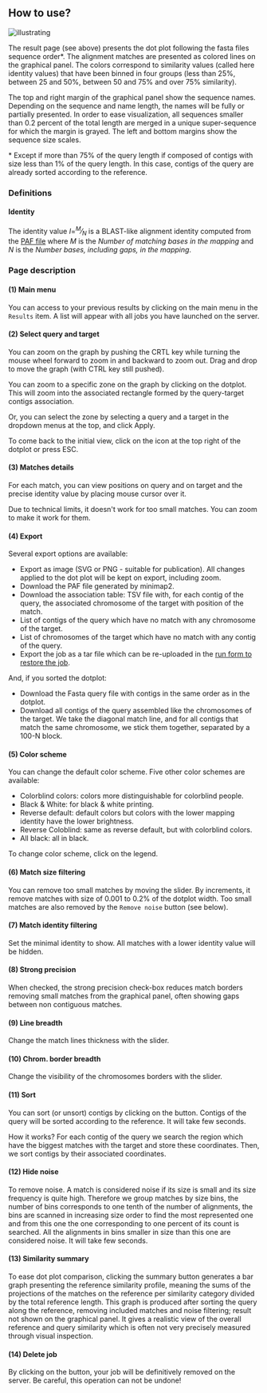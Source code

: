 How to use?
-----------

![illustrating](/static/images/D-GENIES-result.png)

The result page (see above) presents the dot plot following the fasta files sequence order*. The alignment matches are presented as colored lines on the graphical panel. The colors correspond to similarity values (called here identity values) that have been binned in four groups (less than 25%, between 25 and 50%, between 50 and 75% and over 75% similarity).

The top and right margin of the graphical panel show the sequence names. Depending on the sequence and name length, the names will be fully or partially presented. In order to ease visualization, all sequences smaller than 0.2 percent of the total length are merged in a unique super-sequence for which the margin is grayed. The left and bottom margins show the sequence size scales.

\* Except if more than 75% of the query length if composed of contigs with size less than 1% of the query length. In this case, contigs of the query are already sorted according to the reference.

### Definitions

#### Identity

The identity value *I*=<sup>*M*</sup>&frasl;<sub>*N*</sub> is a BLAST-like alignment identity computed from the [PAF file](/documentation/formats#paf-pairwise-mapping-format) where *M* is the *Number of matching bases in the mapping* and *N* is the *Number bases, including gaps, in the mapping*.

### Page description

#### (1) Main menu

You can access to your previous results by clicking on the main menu in the `Results` item. A list will appear with all jobs you have launched on the server.


#### (2) Select query and target

You can zoom on the graph by pushing the CRTL key while turning the mouse wheel forward to zoom in and backward to zoom out. Drag and drop to move the graph (with CTRL key still pushed).

You can zoom to a specific zone on the graph by clicking on the dotplot. This will zoom into the associated rectangle formed by the query-target contigs association.

Or, you can select the zone by selecting a query and a target in the dropdown menus at the top, and click Apply.

To come back to the initial view, click on the icon at the top right of the dotplot or press ESC.


#### (3) Matches details

For each match, you can view positions on query and on target and the precise identity value by placing mouse cursor over it.

Due to technical limits, it doesn't work for too small matches. You can zoom to make it work for them.

#### (4) Export

Several export options are available:

* Export as image (SVG or PNG - suitable for publication). All changes applied to the dot plot will be kept on export, including zoom.
* Download the PAF file generated by minimap2.
* Download the association table: TSV file with, for each contig of the query, the associated chromosome of the target with position of the match.
* List of contigs of the query which have no match with any chromosome of the target.
* List of chromosomes of the target which have no match with any contig of the query.
* Export the job as a tar file which can be re-uploaded in the [run form to restore the job](/documentation/run#plot-alignment-mode).

And, if you sorted the dotplot:

* Download the Fasta query file with contigs in the same order as in the dotplot.
* Download all contigs of the query assembled like the chromosomes of the target. We take the diagonal match line, and for all contigs that match the same chromosome, we stick them together, separated by a 100-N block.


#### (5) Color scheme

You can change the default color scheme. Five other color schemes are available:

* Colorblind colors: colors more distinguishable for colorblind people.
* Black & White: for black & white printing.
* Reverse default: default colors but colors with the lower mapping identity have the lower brightness.
* Reverse Coloblind: same as reverse default, but with colorblind colors.
* All black: all in black.

To change color scheme, click on the legend.


#### (6) Match size filtering

You can remove too small matches by moving the slider. By increments, it remove matches with size of 0.001 to 0.2% of the dotplot width. Too small matches are also removed by the `Remove noise` button (see below).


#### (7) Match identity filtering

Set the minimal identity to show. All matches with a lower identity value will be hidden.


#### (8) Strong precision

When checked, the strong precision check-box reduces match borders removing small matches from the graphical panel, often showing gaps between non contiguous matches.


#### (9) Line breadth

Change the match lines thickness with the slider.


#### (10) Chrom. border breadth

Change the visibility of the chromosomes borders with the slider.


#### (11) Sort

You can sort (or unsort) contigs by clicking on the button. Contigs of the query will be sorted according to the reference. It will take few seconds.

How it works? For each contig of the query we search the region which have the biggest matches with the target and store these coordinates. Then, we sort contigs by their associated coordinates.


#### (12) Hide noise

To remove noise. A match is considered noise if its size is small and its size frequency is quite high. Therefore we group matches by size bins, the number of bins corresponds to one tenth of the number of alignments, the bins are scanned in increasing size order to find the most represented one and from this one the one corresponding to one percent of its count is searched. All the alignments in bins smaller in size than this one are considered noise. It will take few seconds.


#### (13) Similarity summary

To ease dot plot comparison, clicking the summary button generates a bar graph presenting the reference similarity profile, meaning the sums of the projections of the matches on the reference per similarity category divided by the total reference length. This graph is produced after sorting the query along the reference, removing included matches and noise filtering; result not shown on the graphical panel. It gives a realistic view of the overall reference and query similarity which is often not very precisely measured through visual inspection.


#### (14) Delete job

By clicking on the button, your job will be definitively removed on the server. Be careful, this operation can not be undone!